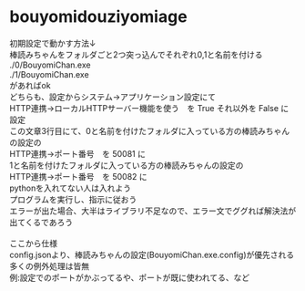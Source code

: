 # bouyomidouziyomiage  
初期設定で動かす方法↓  
棒読みちゃんをフォルダごと2つ突っ込んでそれぞれ0,1と名前を付ける  
./0/BouyomiChan.exe  
./1/BouyomiChan.exe  
があればok  
どちらも、設定からシステム→アプリケーション設定にて  
HTTP連携→ローカルHTTPサーバー機能を使う　を True それ以外を False に設定  
この文章3行目にて、0と名前を付けたフォルダに入っている方の棒読みちゃんの設定の  
HTTP連携→ポート番号　を 50081 に  
1と名前を付けたフォルダに入っている方の棒読みちゃんの設定の  
HTTP連携→ポート番号　を 50082 に  
pythonを入れてない人は入れよう  
プログラムを実行し、指示に従おう  
エラーが出た場合、大半はライブラリ不足なので、エラー文でググれば解決法が出てくるであろう  
<br>
ここから仕様  
config.jsonより、棒読みちゃんの設定(BouyomiChan.exe.config)が優先される  
多くの例外処理は皆無  
例:設定でのポートがかぶってるや、ポートが既に使われてる、など
